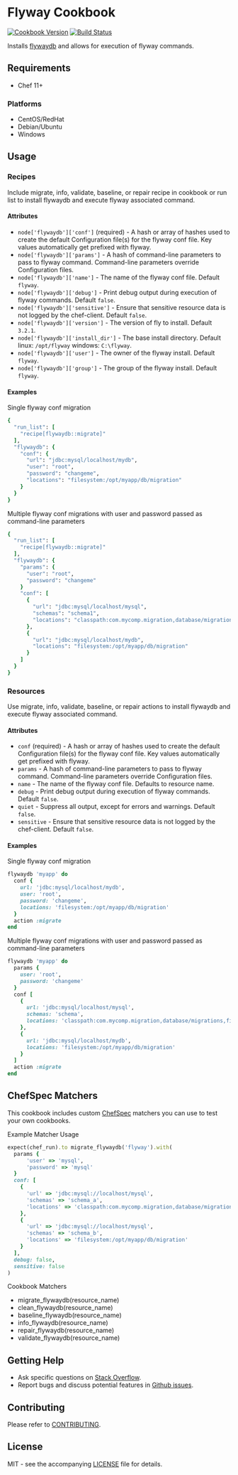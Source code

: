 # Flyway Cookbook

[![Cookbook Version](http://img.shields.io/cookbook/v/flywaydb.svg?style=flat-square)][supermarket]
[![Build Status](http://img.shields.io/travis/dhoer/chef-flywaydb.svg?style=flat-square)][travis]

[supermarket]: https://supermarket.chef.io/cookbooks/flywaydb
[travis]: https://travis-ci.org/dhoer/chef-flywaydb

Installs [flywaydb](http://flywaydb.org) and allows for execution of flyway commands.

## Requirements

- Chef 11+

### Platforms

- CentOS/RedHat 
- Debian/Ubuntu
- Windows

## Usage

### Recipes

Include migrate, info, validate, baseline, or repair recipe in cookbook or run list to install flywaydb and execute 
flyway associated command.

#### Attributes

* `node['flywaydb']['conf']` (required) - A hash or array of hashes used to create the default Configuration file(s) 
for the flyway conf file. Key values automatically get prefixed with flyway.
* `node['flywaydb']['params']` - A hash of command-line parameters to pass to flyway command. Command-line parameters 
override Configuration files.
* `node['flywaydb']['name']` - The name of the flyway conf file. Default `flyway`.
* `node['flywaydb']['debug']` - Print debug output during execution of flyway commands. Default `false`.
* `node['flywaydb']['sensitive']` - Ensure that sensitive resource data is not logged by the 
chef-client. Default `false`.
* `node['flywaydb']['version']` - The version of fly to install. Default `3.2.1`.
* `node['flywaydb']['install_dir']` - The base install directory. Default linux: `/opt/flyway` windows: `C:\flyway`.
* `node['flywaydb']['user']` - The owner of the flyway install. Default `flyway`.
* `node['flywaydb']['group']` - The group of the flyway install. Default `flyway`.

#### Examples

Single flyway conf migration

```ruby
{
  "run_list": [
    "recipe[flywaydb::migrate]"
  ],
  "flywaydb": {
    "conf": {
      "url": "jdbc:mysql/localhost/mydb",
      "user": "root",
      "password": "changeme",
      "locations": "filesystem:/opt/myapp/db/migration"
    }
  }
}
```

Multiple flyway conf migrations with user and password passed as command-line parameters

```ruby
{
  "run_list": [
    "recipe[flywaydb::migrate]"
  ],
  "flywaydb": {
    "params": {
      "user": "root",
      "password": "changeme"    
    }
    "conf": [
      {
        "url": "jdbc:mysql/localhost/mysql",
        "schemas": "schema1",
        "locations": "classpath:com.mycomp.migration,database/migrations,filesystem:/sql-migrations"
      },
      {
        "url": "jdbc:mysql/localhost/mydb",
        "locations": "filesystem:/opt/myapp/db/migration"
      }
    ]
  }
}
```

### Resources

Use migrate, info, validate, baseline, or repair actions to install flywaydb and execute flyway associated command.

#### Attributes

* `conf` (required) - A hash or array of hashes used to create the default Configuration file(s) for the flyway conf 
file. Key values automatically get prefixed with flyway.
* `params` - A hash of command-line parameters to pass to flyway command. Command-line parameters override 
Configuration files.
* `name` - The name of the flyway conf file. Defaults to resource name.
* `debug` - Print debug output during execution of flyway commands. Default `false`.
* `quiet` -  Suppress all output, except for errors and warnings. Default `false`.
* `sensitive` - Ensure that sensitive resource data is not logged by the chef-client. Default `false`.

#### Examples

Single flyway conf migration

```ruby
flywaydb 'myapp' do
  conf {
    url: 'jdbc:mysql/localhost/mydb',
    user: 'root',
    password: 'changeme',
    locations: 'filesystem:/opt/myapp/db/migration'
  }
  action :migrate
end
```

Multiple flyway conf migrations with user and password passed as command-line parameters

```ruby
flywaydb 'myapp' do
  params {
    user: 'root',
    password: 'changeme'
  }
  conf [
    {
      url: 'jdbc:mysql/localhost/mysql',
      schemas: 'schema',
      locations: 'classpath:com.mycomp.migration,database/migrations,filesystem:/sql-migrations'
    },
    {
      url: 'jdbc:mysql/localhost/mydb',
      locations: 'filesystem:/opt/myapp/db/migration'
    }
  ]
  action :migrate
end
```

## ChefSpec Matchers

This cookbook includes custom [ChefSpec](https://github.com/sethvargo/chefspec) matchers you can use to test 
your own cookbooks.

Example Matcher Usage

```ruby
expect(chef_run).to migrate_flywaydb('flyway').with(
  params {
      'user' => 'mysql',
      'password' => 'mysql'  
  }
  conf: [
    {
      'url' => 'jdbc:mysql://localhost/mysql',
      'schemas' => 'schema_a',
      'locations' => 'classpath:com.mycomp.migration,database/migrations,filesystem:/sql-migrations'
    },
    {
      'url' => 'jdbc:mysql://localhost/mysql',
      'schemas' => 'schema_b',
      'locations' => 'filesystem:/opt/myapp/db/migration'
    }
  ],
  debug: false,
  sensitive: false
)
```
      
Cookbook Matchers

- migrate_flywaydb(resource_name)
- clean_flywaydb(resource_name)
- baseline_flywaydb(resource_name)
- info_flywaydb(resource_name)
- repair_flywaydb(resource_name)
- validate_flywaydb(resource_name)

## Getting Help

- Ask specific questions on [Stack Overflow](http://stackoverflow.com/questions/tagged/flyway).
- Report bugs and discuss potential features in [Github issues](https://github.com/dhoer/chef-flywaydb/issues).

## Contributing

Please refer to [CONTRIBUTING](https://github.com/dhoer/chef-flywaydb/blob/master/CONTRIBUTING.md).

## License

MIT - see the accompanying [LICENSE](https://github.com/dhoer/chef-flywaydb/blob/master/LICENSE.md) file for details.
